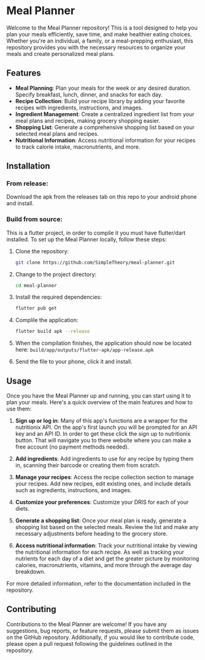 # Meal Planner

Welcome to the Meal Planner repository! This is a tool designed to help you plan your meals efficiently, save time, and make healthier eating choices. Whether you're an individual, a family, or a meal-prepping enthusiast, this repository provides you with the necessary resources to organize your meals and create personalized meal plans.

## Features

- **Meal Planning**: Plan your meals for the week or any desired duration. Specify breakfast, lunch, dinner, and snacks for each day.
- **Recipe Collection**: Build your recipe library by adding your favorite recipes with ingredients, instructions, and images.
- **Ingredient Management**: Create a centralized ingredient list from your meal plans and recipes, making grocery shopping easier.
- **Shopping List**: Generate a comprehensive shopping list based on your selected meal plans and recipes.
- **Nutritional Information**: Access nutritional information for your recipes to track calorie intake, macronutrients, and more.

## Installation

### From release:
Download the apk from the releases tab on this repo to your android phone and install.

### Build from source:
This is a flutter project, in order to compile it you must have flutter/dart installed.
To set up the Meal Planner locally, follow these steps:

1. Clone the repository:

   ```bash
   git clone https://github.com/SimpleTheory/meal-planner.git
   ```

2. Change to the project directory:

   ```bash
   cd meal-planner
   ```

3. Install the required dependencies:

   ```bash
   flutter pub get
   ```

4. Complile the application:

   ```bash
   flutter build apk --release
   ```
5. When the compilation finishes, the application should now be located here:
   `build/app/outputs/flutter-apk/app-release.apk`

6. Send the file to your phone, click it and install.

## Usage

Once you have the Meal Planner up and running, you can start using it to plan your meals. Here's a quick overview of the main features and how to use them:

1. **Sign up or log in**: Many of this app's functions are a wrapper for the nutritionix API. On the app's first launch you will be prompted for an API key and an API ID. In order to get these click the sign up to nutritionix button. That will navigate you to there website where you can make a free account (no payment methods needed).

2. **Add ingredients**: Add ingredients to use for any recipe by typing them in, scanning their barcode or creating them from scratch.

3. **Manage your recipes**: Access the recipe collection section to manage your recipes. Add new recipes, edit existing ones, and include details such as ingredients, instructions, and images.

4. **Customize your preferences**: Customize your DRIS for each of your diets.

5. **Generate a shopping list**: Once your meal plan is ready, generate a shopping list based on the selected meals. Review the list and make any necessary adjustments before heading to the grocery store.

6. **Access nutritional information**: Track your nutritional intake by viewing the nutritional information for each recipe. As well as tracking your nutrients for each day of a diet and get the greater picture by monitoring calories, macronutrients, vitamins, and more through the average day breakdown.

For more detailed information, refer to the documentation included in the repository.

## Contributing

Contributions to the Meal Planner are welcome! If you have any suggestions, bug reports, or feature requests, please submit them as issues on the GitHub repository. Additionally, if you would like to contribute code, please open a pull request following the guidelines outlined in the repository.
